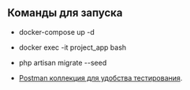 
## Команды для запуска
- docker-compose up -d
- docker exec -it project_app bash
- php artisan migrate --seed

- [Postman коллекция для удобства тестирования](https://drive.google.com/file/d/18E49vBDTDc1pejKVZWmO0qe5kyi7X1gZ/view?usp=sharing).
